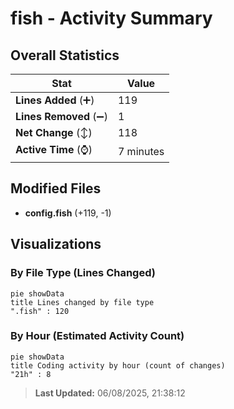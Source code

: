 # fish - Activity Summary 

## Overall Statistics

| Stat                   | Value                                                             |
| ---------------------- | ----------------------------------------------------------------- |
| **Lines Added** (➕)   | 119                                          |
| **Lines Removed** (➖) | 1                                        |
| **Net Change** (↕)    | 118                |
| **Active Time** (⌚)   | 7 minutes |


## Modified Files
- **config.fish** (+119, -1)

## Visualizations

### By File Type (Lines Changed)

```mermaid
pie showData
title Lines changed by file type
".fish" : 120
```

### By Hour (Estimated Activity Count)

```mermaid
pie showData
title Coding activity by hour (count of changes)
"21h" : 8
```


> **Last Updated:** 06/08/2025, 21:38:12